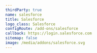 ```yaml
---
thirdParty: true
name: salesforce
title: Salesforce
logo_class: Salesforce
configRoute: /add-ons/salesforce
callback: https://login.salesforce.com
sitemap: false
image: /media/addons/salesforce.svg
---
```

